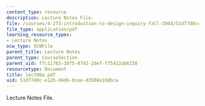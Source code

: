 ```yaml
---
content_type: resource
description: Lecture Notes File.
file: /courses/4-273-introduction-to-design-inquiry-fall-2004/51d77d0ce12bd4d60ceed3508e168bca_lect06a.pdf
file_type: application/pdf
learning_resource_types:
- Lecture Notes
ocw_type: OCWFile
parent_title: Lecture Notes
parent_type: CourseSection
parent_uid: ffc11763-38f5-8742-2def-f75422ab6338
resourcetype: Document
title: lect06a.pdf
uid: 51d77d0c-e12b-d4d6-0cee-d3508e168bca
---
```

Lecture Notes File.

